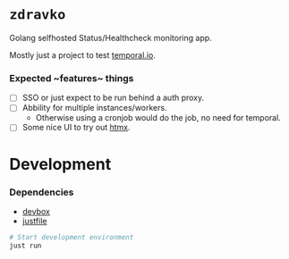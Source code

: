 # `zdravko`

Golang selfhosted Status/Healthcheck monitoring app.

Mostly just a project to test [temporal.io](https://temporal.io/).

### Expected ~features~ things
 - [ ] SSO or just expect to be run behind a auth proxy.
 - [ ] Abbility for multiple instances/workers.
   - Otherwise using a cronjob would do the job, no need for temporal.
 - [ ] Some nice UI to try out [htmx](https://htmx.org/).

# Development

### Dependencies
 * [devbox](https://www.jetpack.io/devbox)
 * [justfile](https://github.com/casey/just)

```sh
# Start development environment
just run
```
